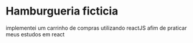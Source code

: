 # Hamburgueria ficticia 
implementei um carrinho de compras utilizando reactJS afim de praticar meus estudos em react
